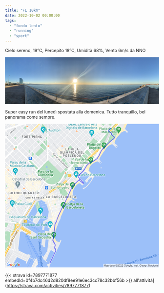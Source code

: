 ```yaml
---
title: "FL 10km"
date: 2022-10-02 00:00:00
tags: 
  - "fondo-lento"
  - "running"
  - "sport"
---
```


Cielo sereno, 19°C, Percepito 18°C, Umidità 68%, Vento 6m/s da NNO

![](images/IMG_0453.jpg)

Super easy run del lunedì spostata alla domenica. Tutto tranquillo, bel panorama come sempre.

![](images/20221002-activity-map.png)

{{< strava id=7897771877 embedId=0f4b7dc46d2d820df8ee91e6ec3cc78c32bbf56b >}} all'attività](https://strava.com/activities/7897771877)
